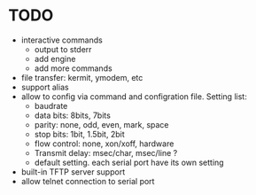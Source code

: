 # TODO

* interactive commands
    * output to stderr
    * add engine
    * add more commands
* file transfer: kermit, ymodem, etc
* support alias
* allow to config via command and configration file. Setting list:
    * baudrate
    * data bits: 8bits, 7bits
    * parity: none, odd, even, mark, space
    * stop bits: 1bit, 1.5bit, 2bit
    * flow control: none, xon/xoff, hardware
    * Transmit delay: msec/char, msec/line ?
    * default setting. each serial port have its own setting
* built-in TFTP server support
* allow telnet connection to serial port
